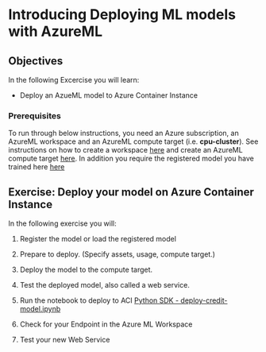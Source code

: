 # Introducing Deploying ML models with AzureML 

## Objectives

In the following Excercise you will learn:
- Deploy an AzueML model to Azure Container Instance

### Prerequisites

To run through below instructions, you need an Azure subscription, an AzureML workspace and an AzureML compute target (i.e. **cpu-cluster**). See instructions on how to create a workspace [here](../0_setup/setup.md) and create an AzureML compute target [here](../1_concepts/concepts.md). In addition you require the registered model you have trained here [here](../2_training/training.md)

## Exercise: Deploy your model on Azure Container Instance

In the following exercise you will:
1. Register the model or load the registered model
2. Prepare to deploy. (Specify assets, usage, compute target.)
3. Deploy the model to the compute target.
4. Test the deployed model, also called a web service.

1. Run the notebook to deploy to ACI [Python SDK - deploy-credit-model.ipynb](https://github.com/Sahiep/aml-lab-notebooks/blob/main/labs/3_deployment/deploy-credit-model.ipynb) 
1. Check for your Endpoint in the Azure ML Workspace
1. Test your new Web Service
